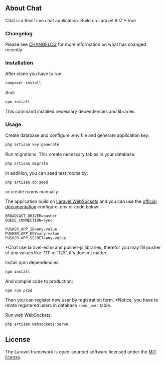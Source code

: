 ## About Chat

Chat is a RealTime chat application. Build on Laravel 6.17 + Vue

### Changelog

Please see [CHANGELOG](CHANGELOG.md) for more information on what has changed recently.

### Installation

After clone you have to run: 

```bash
composer install
```
And:

```bash
npm install
```

This command installed necessary dependencies and libraries.
  
### Usage

Create database and configure .env file and generate application key:

```bash
php artisan key:generate
```

Run migrations. This create necessary tables in your database:

```bash
php artisan migrate
```

In addition, you can seed test rooms by:
```bush
php artisan db:seed
```  
or create rooms manually.

The application build on [Laravel WebSockets](https://github.com/beyondcode/laravel-websockets) and you can use the [official documentation](https://docs.beyondco.de/laravel-websockets/) configure .env or code below:

```bush
BROADCAST_DRIVER=pusher
QUEUE_CONNECTION=sync

PUSHER_APP_ID=any-value
PUSHER_APP_KEY=any-value
PUSHER_APP_SECRET=any-value
``` 
*Chat use laravel-echo and pusher-js libraries, therefor you may fill pusher of any values like '111' or '123', it's doesn't matter. 

Install npm dependencies: 

```bash
npm install
```
And compile code to production:

```bush
npm run prod
```

Then you can register new user by registration form.
*Notice, you have to relate registered users in database `room_user` table.

Run web WebSockets:

```
php artisan websockets:serve
```

## License

The Laravel framework is open-sourced software licensed under the [MIT license](https://opensource.org/licenses/MIT).
